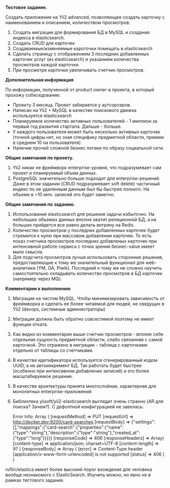 **Тестовое задание.**

Создать приложение на Yii2 advanced, позволяющее создать карточку с наименованием и описанием, количеством просмотров.

1) Создать миграции для формирования БД в MySQL и создания индекса в elasticsearch.
2) Создать CRUD для карточек
3) Создаваемые/изменяемые кароточки помещать в elasticsearch
4) Сделать страницу с отображением 3 последних добавленных карточек услуг (из elasticsearch) и указанием количества просмотров каждой карточки.
5) При просмотре карточки увеличивать счетчик просмотров.


**Дополнительная информация**

По информации, полученной от product owner-a проекта, в который прохожу собеседование:

- Проекту 3 месяца. Проект забирается у аутсорсеров. 
- Написан на Yii2 + MySQL в качестве поискового движка используется elasticsearch
- Планируемое количество активных пользователей - 1 миллион за первый год развития стартапа. Дальше - больше.
- У каждого пользователя может быть несколько активных карточек (точной цифры нет, но зная специфику предметной области, примем в среднем 10 на пользователя)
- Наличие прочей сложной бизнес логики по образу социальной сети.  

**Общие замечания по проекту.**

1) Yii2 никак не фреймворк enterprise-уровня, что подразумевает сам проект и планируемый объем данных. 
2) PostgreSQL значительно больше подходит для enterprise-решений. Даже в этом задании (CRUD подразумевает soft delete) 
частичный индекс по не удаленным данным был бы быстрее полного. На объеме в ~10 млн. записей это будет заметно.

**Общие замечания по заданию.**

1) Использование elasticsearch для решения задачи избыточно. На небольших объемах данных вполне хватит реляционной БД, а на больших прийдется все равно делать витрину на Redis.
2) Количество просмотров у последних добавленных карточек будет стремится к нулю при массовом добавлении карточек. 
То есть показ счетчика просмотров последних добавленых карточек при интенсивной работе сервиса с точки зрения бизнес-value имеет мало смысла.
3) Для подсчета просмотров лучше использовать сторонние решения, предоставляющие к тому же значительный функционал для web-аналитики (YM, GA, Piwik). 
Последний к тому же не сложно научить самостоятельно складывать количество просмотров в БД карточек (например через MQ).

**Комментарии к выполнению**

1) Миграция на чистом MySQL. Чтобы минимизировать зависимость от фреймворка и сделать ее более читаемой для людей, не сведущих в Yii2 (devops, системные администраторы)
2) Миграция должна быть обратно совсестимой поэтому не имеет функции отката.
3) Как видно из комментарие выше счетчик просмотров - вполне себе отдельная сущность предметной области, слабо связанная с самой карточкой. 
Это отражено в миграции - таблица с карточками отдельно от таблицы со счетчиками. 
4) В качестве идетификатора используется сгенерированный кодом UUID, а не автоинкремент БД. Так работать будет быстрее (особенно при интенсивном добавлении записей)
 и это более масштабируемое решение. 
5) В качестве архитектуры принята многослойная, характерная для монолитных enterprise-приложений
6) Библиотека yiisoft/yii2-elasticsearch выглядит очень странно (AR для поиска? Зачем?). С дефолтной конфигурацией не завелась:


    Error Info:
    Array
    (
     [requestMethod] => PUT
     [requestUrl] => http://docker.dev:9200/card-searches
     [requestBody] => {"settings":[],"mappings":{"card-search":{"properties":{"name":{"type":"string"},"description":{"type":"string"},"created_at":{"type":"long"}}}}}
     [responseCode] => 406
     [responseHeaders] => Array(
             [content-type] => application/json; charset=UTF-8
             [content-length] => 97
           )
    [responseBody] => Array
         (
             [error] => Content-Type header [application/x-www-form-urlencoded] is not supported
             [status] => 406
         )
    )

 
ruflin/elastica имеет более высокий порог вхождения для человека вообще незнакомого с ElasticSearch. 
Изучить можно, но явно не в рамках тестового задания.

